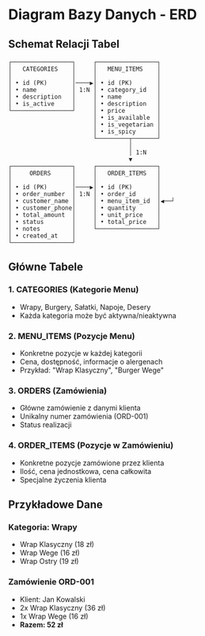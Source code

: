 # Diagram Bazy Danych - ERD

## Schemat Relacji Tabel

```
┌─────────────────┐     ┌─────────────────┐
│   CATEGORIES    │     │   MENU_ITEMS    │
│                 │     │                 │
│ • id (PK)       │────▶│ • id (PK)       │
│ • name          │ 1:N │ • category_id   │
│ • description   │     │ • name          │
│ • is_active     │     │ • description   │
└─────────────────┘     │ • price         │
                        │ • is_available  │
                        │ • is_vegetarian │
                        │ • is_spicy      │
                        └─────────┬───────┘
                                  │
                                  │ 1:N
                                  ▼
┌─────────────────┐     ┌─────────────────┐
│     ORDERS      │     │   ORDER_ITEMS   │
│                 │     │                 │
│ • id (PK)       │────▶│ • id (PK)       │
│ • order_number  │ 1:N │ • order_id      │
│ • customer_name │     │ • menu_item_id  │◀──┘
│ • customer_phone│     │ • quantity      │
│ • total_amount  │     │ • unit_price    │
│ • status        │     │ • total_price   │
│ • notes         │     └─────────────────┘
│ • created_at    │
└─────────────────┘
```

## Główne Tabele

### 1. CATEGORIES (Kategorie Menu)
- Wrapy, Burgery, Sałatki, Napoje, Desery
- Każda kategoria może być aktywna/nieaktywna

### 2. MENU_ITEMS (Pozycje Menu) 
- Konkretne pozycje w każdej kategorii
- Cena, dostępność, informacje o alergenach
- Przykład: "Wrap Klasyczny", "Burger Wege"

### 3. ORDERS (Zamówienia)
- Główne zamówienie z danymi klienta
- Unikalny numer zamówienia (ORD-001)
- Status realizacji

### 4. ORDER_ITEMS (Pozycje w Zamówieniu)
- Konkretne pozycje zamówione przez klienta
- Ilość, cena jednostkowa, cena całkowita
- Specjalne życzenia klienta

## Przykładowe Dane

### Kategoria: Wrapy
- Wrap Klasyczny (18 zł)
- Wrap Wege (16 zł) 
- Wrap Ostry (19 zł)

### Zamówienie ORD-001
- Klient: Jan Kowalski
- 2x Wrap Klasyczny (36 zł)
- 1x Wrap Wege (16 zł)
- **Razem: 52 zł**
